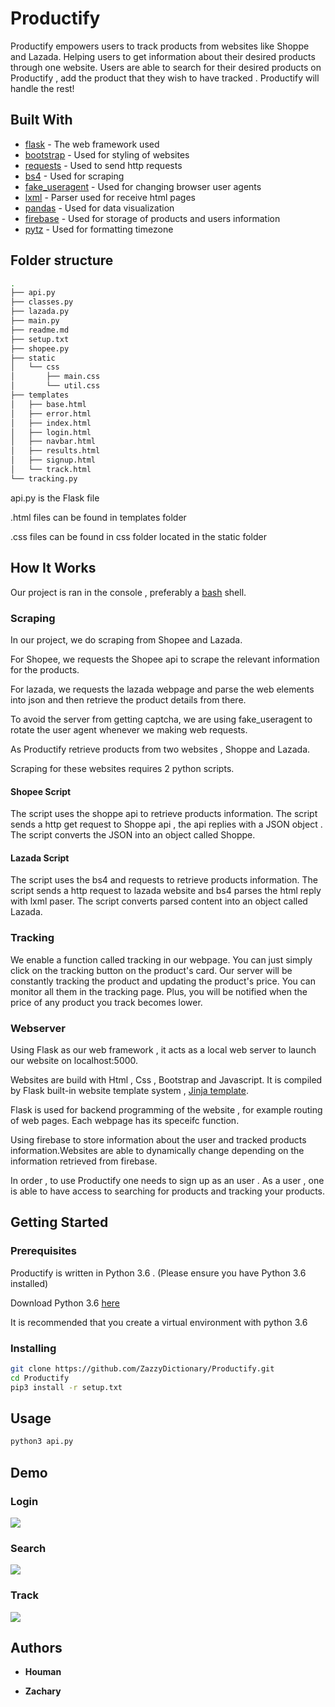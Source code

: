# Productify

Productify empowers users to track products from websites like Shoppe and Lazada. Helping users to get information about their desired products through one website. Users are able to search for their desired products on Productify , add the product that they wish to have tracked . Productify will handle the rest!

## Built With

- [flask](https://flask.palletsprojects.com/en/1.1.x/) - The web framework used
- [bootstrap](https://getbootstrap.com/docs/4.4/getting-started/introduction/) - Used for styling of websites
- [requests](https://pypi.org/project/requests/) - Used to send http requests
- [bs4](https://www.crummy.com/software/BeautifulSoup/bs4/doc/) - Used for scraping
- [fake_useragent](https://pypi.org/project/fake-useragent/) - Used for changing browser user agents
- [lxml](https://lxml.de/) - Parser used for receive html pages
- [pandas](https://pandas.pydata.org/) - Used for data visualization
- [firebase](https://firebase.google.com/products) - Used for storage of products and users information
- [pytz](https://pypi.org/project/pytz/) - Used for formatting timezone

## Folder structure

```bash
.
├── api.py
├── classes.py
├── lazada.py
├── main.py
├── readme.md
├── setup.txt
├── shopee.py
├── static
│   └── css
│       ├── main.css
│       └── util.css
├── templates
│   ├── base.html
│   ├── error.html
│   ├── index.html
│   ├── login.html
│   ├── navbar.html
│   ├── results.html
│   ├── signup.html
│   └── track.html
└── tracking.py

```

api.py is the Flask file

.html files can be found in templates folder

.css files can be found in css folder located in the static folder

## How It Works

Our project is ran in the console , preferably a [bash](<https://en.wikipedia.org/wiki/Bash_(Unix_shell)>) shell.

### Scraping

In our project, we do scraping from Shopee and Lazada.

For Shopee, we requests the Shopee api to scrape the relevant information for the products.

For lazada, we requests the lazada webpage and parse the web elements into json and then retrieve the product details from there.

To avoid the server from getting captcha, we are using fake_useragent to rotate the user agent whenever we making web requests.

As Productify retrieve products from two websites , Shoppe and Lazada.

Scraping for these websites requires 2 python scripts.


#### Shopee Script

The script uses the shoppe api to retrieve products information. The script sends a http get request to Shoppe api , the api replies with a JSON object . The script converts the JSON into an object called Shoppe.

#### Lazada Script

The script uses the bs4 and requests to retrieve products information. The script sends a http request to lazada website and bs4 parses the html reply with lxml paser. The script converts parsed content into an object called Lazada.

### Tracking

We enable a function called tracking in our webpage. You can just simply click on the tracking button on the product's card. Our server will be constantly tracking the product and updating the product's price. You can monitor all them in the tracking page. Plus, you will be notified when the price of any product you track becomes lower.

### Webserver

Using Flask as our web framework , it acts as a local web server to launch our website on localhost:5000.

Websites are build with Html , Css , Bootstrap and Javascript. It is compiled by Flask built-in website template system , [Jinja template](https://jinja.palletsprojects.com/en/2.11.x/).

Flask is used for backend programming of the website , for example routing of web pages. Each webpage has its speceifc function.

Using firebase to store information about the user and tracked products information.Websites are able to dynamically change depending on the information retrieved from firebase.

In order , to use Productify one needs to sign up as an user . As a user , one is able to have access to searching for products and tracking your products.

## Getting Started

### Prerequisites

Productify is written in Python 3.6 . (Please ensure you have Python 3.6 installed)

Download Python 3.6 [here](https://www.python.org/downloads/release/python-360/)

It is recommended that you create a virtual environment with python 3.6

### Installing

```bash
git clone https://github.com/ZazzyDictionary/Productify.git
cd Productify
pip3 install -r setup.txt
```

## Usage

```bash
python3 api.py
```

## Demo

### Login

![](https://media.giphy.com/media/RfYzPYdKUFjYyx3KWY/giphy.gif)

### Search

![](https://media.giphy.com/media/YmQG0wV5WDfZAVew4r/giphy.gif)

### Track

![](https://media.giphy.com/media/IdC2H57TYB4LinVCJr/giphy.gif)

## Authors

- **Houman**

- **Zachary**
